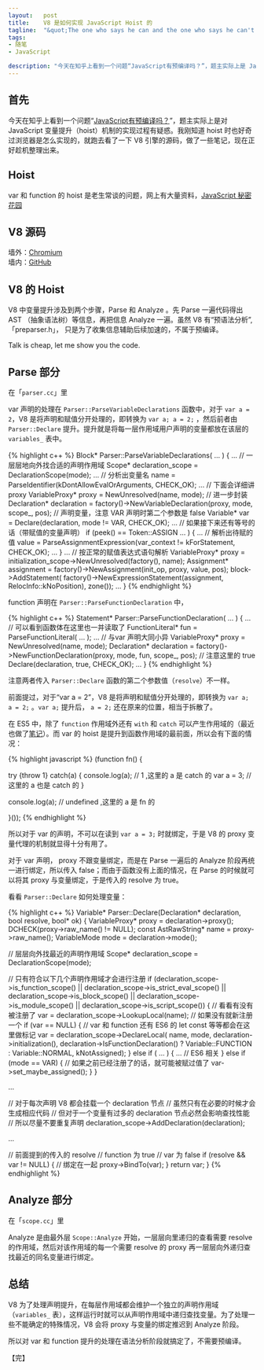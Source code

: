 ```yaml
--- 
layout:   post
title:    V8 是如何实现 JavaScript Hoist 的
tagline:  "&quot;The one who says he can and the one who says he can't are both usually true.&quot;"
tags: 
- 随笔
- JavaScript

description: "今天在知乎上看到一个问题“JavaScript有预编译吗？”，题主实际上是 JavaScript 变量提升（hoist）机制的实现过程有疑惑。我刚知道 hoist 时也好奇过浏览器是怎么实现的，就跑去看了一下 V8 引擎的源码，做了一些笔记，现在就趁机整理出来。"
---
```


首先
----

今天在知乎上看到一个问题“[JavaScript有预编译吗？](http://www.zhihu.com/question/29105940/answer/43277384)”，题主实际上是对 JavaScript 变量提升（hoist）机制的实现过程有疑惑。我刚知道 hoist 时也好奇过浏览器是怎么实现的，就跑去看了一下 V8 引擎的源码，做了一些笔记，现在正好趁机整理出来。

Hoist
-----

var 和 function 的 hoist 是老生常谈的问题，网上有大量资料，[JavaScript 秘密花园](https://bonsaiden.github.io/JavaScript-Garden/zh/#function.scopes)

V8 源码
-------

墙外：[Chromium](https://code.google.com/p/chromium)  
墙内：[GitHub](https://github.com/v8/v8-git-mirror/blob/master/src/dateparser.cc)

V8 的 Hoist
-----------

V8 中变量提升涉及到两个步骤，Parse 和 Analyze 。先 Parse 一遍代码得出 AST （抽象语法树）等信息，再把信息 Analyze 一遍。虽然 V8 有“预语法分析”,「preparser.h」， 只是为了收集信息辅助后续加速的，不属于预编译。

Talk is cheap, let me show you the code.

Parse 部分
----------

在「`parser.cc`」里

var 声明的处理在 `Parser::ParseVariableDeclarations` 函数中，对于 `var a = 2`，V8 是将声明和赋值分开处理的，即转换为 `var a; a = 2;` ，然后前者由 `Parser::Declare` 提升。提升就是将每一层作用域用户声明的变量都放在该层的 `variables_` 表中。

{% highlight c++ %}
Block* Parser::ParseVariableDeclarations( ... ) {
  ...
  // 一层层地向外找合适的声明作用域
  Scope* declaration_scope = DeclarationScope(mode);
  ...
  // 分析出变量名
  name = ParseIdentifier(kDontAllowEvalOrArguments, CHECK_OK);
  ...
  // 下面会详细讲 proxy
  VariableProxy* proxy = NewUnresolved(name, mode);
  // 进一步封装
  Declaration* declaration =
      factory()->NewVariableDeclaration(proxy, mode, scope_, pos);
  // 声明变量，注意 VAR 声明时第二个参数是 false
  Variable* var = Declare(declaration, mode != VAR, CHECK_OK);
  ...
  // 如果接下来还有等号的话（带赋值的变量声明）
  if (peek() == Token::ASSIGN ... ) {
    ...
    // 解析出待赋的值
    value = ParseAssignmentExpression(var_context != kForStatement, CHECK_OK);
    ...
  }
  ...
  // 按正常的赋值表达式语句解析
  VariableProxy* proxy = initialization_scope->NewUnresolved(factory(), name);
    Assignment* assignment = factory()->NewAssignment(init_op, proxy, value, pos);
    block->AddStatement(
        factory()->NewExpressionStatement(assignment, RelocInfo::kNoPosition),
        zone());
  ...
}
{% endhighlight %}

function 声明在 `Parser::ParseFunctionDeclaration` 中，

{% highlight c++ %}
Statement* Parser::ParseFunctionDeclaration( ... ) {
  ...
  // 可以看到函数体在这里也一并读取了
  FunctionLiteral* fun = ParseFunctionLiteral( ... );
  ...
  // 与var 声明大同小异
  VariableProxy* proxy = NewUnresolved(name, mode);
  Declaration* declaration =
      factory()->NewFunctionDeclaration(proxy, mode, fun, scope_, pos);
  // 注意这里的 true
  Declare(declaration, true, CHECK_OK);
  ...
}
{% endhighlight %}

注意两者传入 `Parser::Declare` 函数的第二个参数值（`resolve`）不一样。

前面提过，对于“var a = 2”，V8 是将声明和赋值分开处理的，即转换为 `var a; a = 2;` 。`var a;` 提升后， `a = 2;` 还在原来的位置，相当于拆散了。

在 ES5 中，除了 `function` 作用域外还有 `with` 和 `catch` 可以产生作用域的（最近也做了[笔记](http://www.crimx.com/2015/03/09/es6-function-vs-block-scope)）。而 var 的 hoist 是提升到函数作用域的最前面，所以会有下面的情况：

{% highlight javascript %}
(function fn() {

  try {throw 1} catch(a) {
    console.log(a); // 1 ,这里的 a 是 catch 的
    var a = 3; // 这里的 a 也是 catch 的
  }

  console.log(a); // undefined ,这里的 a 是 fn 的

}());
{% endhighlight %}

所以对于 var 的声明，不可以在读到 `var a = 3;` 时就绑定，于是 V8 的 proxy 变量代理的机制就显得十分有用了。

对于 var 声明， proxy 不跟变量绑定，而是在 Parse 一遍后的 Analyze 阶段再统一进行绑定，所以传入 false；而由于函数没有上面的情况，在 Parse 的时候就可以将其 proxy 与变量绑定，于是传入的 resolve 为 true。

看看 `Parser::Declare` 如何处理变量：

{% highlight c++ %}
Variable* Parser::Declare(Declaration* declaration, bool resolve, bool* ok) {
  VariableProxy* proxy = declaration->proxy();
  DCHECK(proxy->raw_name() != NULL);
  const AstRawString* name = proxy->raw_name();
  VariableMode mode = declaration->mode();

  // 层层向外找最近的声明作用域
  Scope* declaration_scope = DeclarationScope(mode);

  // 只有符合以下几个声明作用域才会进行注册
  if (declaration_scope->is_function_scope() ||
      declaration_scope->is_strict_eval_scope() ||
      declaration_scope->is_block_scope() ||
      declaration_scope->is_module_scope() ||
      declaration_scope->is_script_scope()) {
    // 看看有没有被注册了
    var = declaration_scope->LookupLocal(name);
    // 如果没有就新注册一个
    if (var == NULL) {
      // var 和 function 还有 ES6 的 let const 等等都会在这里做标记
      var = declaration_scope->DeclareLocal(
          name, mode, declaration->initialization(),
          declaration->IsFunctionDeclaration() ? Variable::FUNCTION
                                               : Variable::NORMAL,
          kNotAssigned);
    } else if ( ... ) {
      ... // ES6 相关
    } else if (mode == VAR) {
      // 如果之前已经注册了的话，就可能被赋过值了
      var->set_maybe_assigned();
    }
  }

  ...

  // 对于每次声明 V8 都会挂载一个 declaration 节点
  // 虽然只有在必要的时候才会生成相应代码
  // 但对于一个变量有过多的 declaration 节点必然会影响查找性能
  // 所以尽量不要重复声明
  declaration_scope->AddDeclaration(declaration);

  ...

  // 前面提到的传入的 resolve 
  // function 为 true
  // var 为 false
  if (resolve && var != NULL) {
    // 绑定在一起
    proxy->BindTo(var);
  }
  return var;
}
{% endhighlight %}

Analyze 部分
------------

在「`scope.cc`」里

Analyze 是由最外层 `Scope::Analyze` 开始，一层层向里递归的查看需要 resolve 的作用域，然后对该作用域的每一个需要 resolve 的 proxy 再一层层向外递归查找最近的同名变量进行绑定。


总结
----

V8 为了处理声明提升，在每层作用域都会维护一个独立的声明作用域（`variables_` 表），这样运行时就可以从声明作用域中递归查找变量。为了处理一些不能确定的特殊情况，V8 会将 proxy 与变量的绑定推迟到 Analyze 阶段。

所以对 var 和 function 提升的处理在语法分析阶段就搞定了，不需要预编译。

【完】
